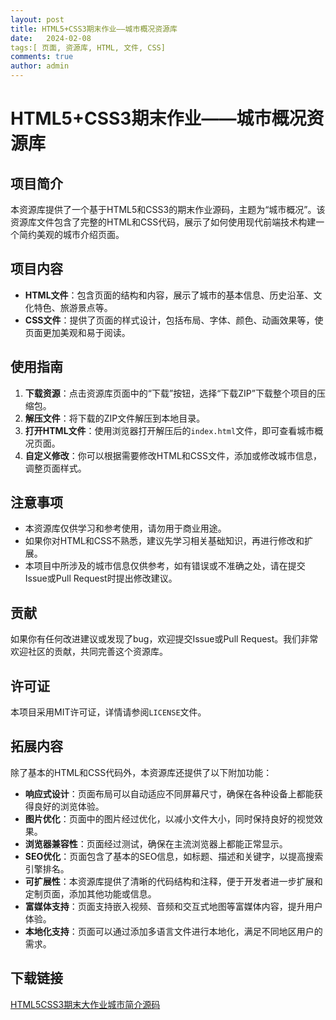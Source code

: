 ```yaml
---
layout: post
title: HTML5+CSS3期末作业——城市概况资源库
date:   2024-02-08
tags:[ 页面, 资源库, HTML, 文件, CSS]
comments: true
author: admin
---
```

# HTML5+CSS3期末作业——城市概况资源库

## 项目简介

本资源库提供了一个基于HTML5和CSS3的期末作业源码，主题为“城市概况”。该资源库文件包含了完整的HTML和CSS代码，展示了如何使用现代前端技术构建一个简约美观的城市介绍页面。

## 项目内容

- **HTML文件**：包含页面的结构和内容，展示了城市的基本信息、历史沿革、文化特色、旅游景点等。
- **CSS文件**：提供了页面的样式设计，包括布局、字体、颜色、动画效果等，使页面更加美观和易于阅读。

## 使用指南

1. **下载资源**：点击资源库页面中的“下载”按钮，选择“下载ZIP”下载整个项目的压缩包。
2. **解压文件**：将下载的ZIP文件解压到本地目录。
3. **打开HTML文件**：使用浏览器打开解压后的`index.html`文件，即可查看城市概况页面。
4. **自定义修改**：你可以根据需要修改HTML和CSS文件，添加或修改城市信息，调整页面样式。

## 注意事项

- 本资源库仅供学习和参考使用，请勿用于商业用途。
- 如果你对HTML和CSS不熟悉，建议先学习相关基础知识，再进行修改和扩展。
- 本项目中所涉及的城市信息仅供参考，如有错误或不准确之处，请在提交Issue或Pull Request时提出修改建议。

## 贡献

如果你有任何改进建议或发现了bug，欢迎提交Issue或Pull Request。我们非常欢迎社区的贡献，共同完善这个资源库。

## 许可证

本项目采用MIT许可证，详情请参阅`LICENSE`文件。

## 拓展内容

除了基本的HTML和CSS代码外，本资源库还提供了以下附加功能：

- **响应式设计**：页面布局可以自动适应不同屏幕尺寸，确保在各种设备上都能获得良好的浏览体验。
- **图片优化**：页面中的图片经过优化，以减小文件大小，同时保持良好的视觉效果。
- **浏览器兼容性**：页面经过测试，确保在主流浏览器上都能正常显示。
- **SEO优化**：页面包含了基本的SEO信息，如标题、描述和关键字，以提高搜索引擎排名。
- **可扩展性**：本资源库提供了清晰的代码结构和注释，便于开发者进一步扩展和定制页面，添加其他功能或信息。
- **富媒体支持**：页面支持嵌入视频、音频和交互式地图等富媒体内容，提升用户体验。
- **本地化支持**：页面可以通过添加多语言文件进行本地化，满足不同地区用户的需求。

## 下载链接

[HTML5CSS3期末大作业城市简介源码](https://pan.quark.cn/s/4826ff7eb055)